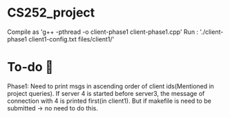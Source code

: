 # CS252_project
Compile as 'g++ -pthread -o client-phase1 client-phase1.cpp'
Run : './client-phase1 client1-config.txt files/client1/'

# To-do 🦖
Phase1:
Need to print msgs in ascending order of client ids(Mentioned in project queries). If server 4 is started before server3, the message of connection with 4 is printed first(in client1). But if makefile is need to  be submitted -> no need to do this.
